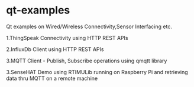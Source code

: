 # qt-examples

Qt examples on Wired/Wireless Connectivity,Sensor Interfacing etc.

1.ThingSpeak Connectivity using HTTP REST APIs

2.InfluxDb Client using HTTP REST APIs

3.MQTT Client - Publish, Subscribe operations using qmqtt library

3.SenseHAT Demo using RTIMULib running on Raspberry Pi and retrieving data thru MQTT on a remote machine

